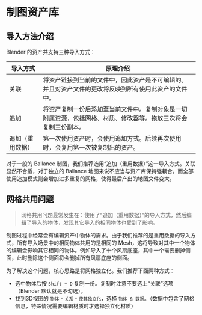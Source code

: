# 制图资产库

## 导入方法介绍

Blender 的资产共支持三种导入方式：

| 导入方式         | 原理介绍                                                                                                       |
| ---------------- | -------------------------------------------------------------------------------------------------------------- |
| 关联             | 将资产链接到当前的文件中，因此资产是不可编辑的。并且对资产文件的更改将反映到所有使用此资产的文件中。           |
| 追加             | 将资产复制一份后添加至当前文件中。复制对象是一切附属资源，包括网格、材质、修改器等。拖放三次将会复制三份副本。 |
| 追加（重用数据） | 第一次使用资产时，会使用追加方式。后续再次使用时，会复用第一次被复制出的资产。                                 |

对于一般的 Ballance 制图，我们推荐选用“追加（重用数据）”这一导入方式。关联显然不合适，对于独立的 Ballance 地图来说不应当与资产库保持强耦合。而全部使用追加模式则会增加过多重复的网格，使得最后产出的地图文件变大。

## 网格共用问题

> 网格共用问题最常发生在：使用了“追加（重用数据）”的导入方式，然后编辑了导入的物体，发现其它导入的相同物体也受到了影响。

制图过程中经常会有编辑资产中物体的需求。由于我们推荐的是重用数据的导入方式，所有导入场景中的相同物体共用的是相同的 Mesh，这将导致对其中一个物体的编辑会影响其它相同的物体。例如导入了十个风扇底座，其中一个需要删掉侧面，此时删除这个侧面将会删掉所有风扇底座的侧面。

为了解决这个问题，核心思路是将网格独立化。我们推荐下面两种方式：

- 选中物体后按 `Shift + D` 复制一份。复制时注意不要选上“关联”选项（Blender 默认就是不勾选）。
- 找到3D视图的 `物体` - `关系` - `使其独立化`，选择 `物体 & 数据`。（数据中包含了网格信息，特殊情况需要编辑材质时才选择独立化材质）
